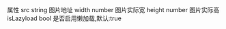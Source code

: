<ImageView :src="item.logo" width="44" height="44"></ImageView>

属性
  src string 图片地址
  width number 图片实际宽
  height number 图片实际高
  isLazyload bool 是否启用懒加载,默认:true
